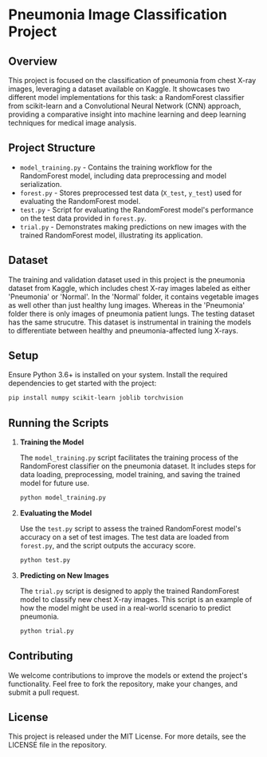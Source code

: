 # Pneumonia Image Classification Project

## Overview

This project is focused on the classification of pneumonia from chest X-ray images, leveraging a dataset available on Kaggle. It showcases two different model implementations for this task: a RandomForest classifier from scikit-learn and a Convolutional Neural Network (CNN) approach, providing a comparative insight into machine learning and deep learning techniques for medical image analysis.

## Project Structure

- `model_training.py` - Contains the training workflow for the RandomForest model, including data preprocessing and model serialization.
- `forest.py` - Stores preprocessed test data (`X_test`, `y_test`) used for evaluating the RandomForest model.
- `test.py` - Script for evaluating the RandomForest model's performance on the test data provided in `forest.py`.
- `trial.py` - Demonstrates making predictions on new images with the trained RandomForest model, illustrating its application.

## Dataset

The training and validation dataset used in this project is the pneumonia dataset from Kaggle, which includes chest X-ray images labeled as either 'Pneumonia' or 'Normal'. In the 'Normal' folder, it contains vegetable images as well other than just healthy lung images. Whereas in the 'Pneumonia' folder there is only images of pneumonia patient lungs. The testing dataset has the same strucutre. This dataset is instrumental in training the models to differentiate between healthy and pneumonia-affected lung X-rays.


## Setup

Ensure Python 3.6+ is installed on your system. Install the required dependencies to get started with the project:

```bash
pip install numpy scikit-learn joblib torchvision
```

## Running the Scripts

1. **Training the Model**

   The `model_training.py` script facilitates the training process of the RandomForest classifier on the pneumonia dataset. It includes steps for data loading, preprocessing, model training, and saving the trained model for future use.

   ```bash
   python model_training.py
   ```

2. **Evaluating the Model**

   Use the `test.py` script to assess the trained RandomForest model's accuracy on a set of test images. The test data are loaded from `forest.py`, and the script outputs the accuracy score.

   ```bash
   python test.py
   ```

3. **Predicting on New Images**

   The `trial.py` script is designed to apply the trained RandomForest model to classify new chest X-ray images. This script is an example of how the model might be used in a real-world scenario to predict pneumonia.

   ```bash
   python trial.py
   ```

## Contributing

We welcome contributions to improve the models or extend the project's functionality. Feel free to fork the repository, make your changes, and submit a pull request.

## License

This project is released under the MIT License. For more details, see the LICENSE file in the repository.
